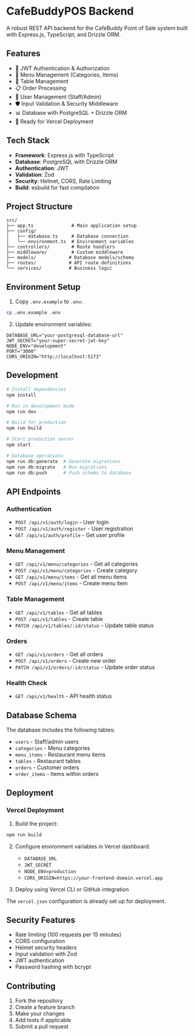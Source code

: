 # CafeBuddyPOS Backend

A robust REST API backend for the CafeBuddy Point of Sale system built with Express.js, TypeScript, and Drizzle ORM.

## Features

- 🔐 JWT Authentication & Authorization
- 📝 Menu Management (Categories, Items)
- 🏪 Table Management
- 📋 Order Processing
- 👥 User Management (Staff/Admin)
- 🛡️ Input Validation & Security Middleware
- 📊 Database with PostgreSQL + Drizzle ORM
- 🚀 Ready for Vercel Deployment

## Tech Stack

- **Framework**: Express.js with TypeScript
- **Database**: PostgreSQL with Drizzle ORM
- **Authentication**: JWT
- **Validation**: Zod
- **Security**: Helmet, CORS, Rate Limiting
- **Build**: esbuild for fast compilation

## Project Structure

```
src/
├── app.ts              # Main application setup
├── config/
│   ├── database.ts     # Database connection
│   └── environment.ts  # Environment variables
├── controllers/        # Route handlers
├── middleware/         # Custom middleware
├── models/            # Database models/schema
├── routes/            # API route definitions
└── services/          # Business logic
```

## Environment Setup

1. Copy `.env.example` to `.env`:
```bash
cp .env.example .env
```

2. Update environment variables:
```env
DATABASE_URL="your-postgresql-database-url"
JWT_SECRET="your-super-secret-jwt-key"
NODE_ENV="development"
PORT="3000"
CORS_ORIGIN="http://localhost:5173"
```

## Development

```bash
# Install dependencies
npm install

# Run in development mode
npm run dev

# Build for production
npm run build

# Start production server
npm start

# Database operations
npm run db:generate  # Generate migrations
npm run db:migrate   # Run migrations
npm run db:push      # Push schema to database
```

## API Endpoints

### Authentication
- `POST /api/v1/auth/login` - User login
- `POST /api/v1/auth/register` - User registration
- `GET /api/v1/auth/profile` - Get user profile

### Menu Management
- `GET /api/v1/menu/categories` - Get all categories
- `POST /api/v1/menu/categories` - Create category
- `GET /api/v1/menu/items` - Get all menu items
- `POST /api/v1/menu/items` - Create menu item

### Table Management
- `GET /api/v1/tables` - Get all tables
- `POST /api/v1/tables` - Create table
- `PATCH /api/v1/tables/:id/status` - Update table status

### Orders
- `GET /api/v1/orders` - Get all orders
- `POST /api/v1/orders` - Create new order
- `PATCH /api/v1/orders/:id/status` - Update order status

### Health Check
- `GET /api/v1/health` - API health status

## Database Schema

The database includes the following tables:
- `users` - Staff/admin users
- `categories` - Menu categories
- `menu_items` - Restaurant menu items
- `tables` - Restaurant tables
- `orders` - Customer orders
- `order_items` - Items within orders

## Deployment

### Vercel Deployment

1. Build the project:
```bash
npm run build
```

2. Configure environment variables in Vercel dashboard:
   - `DATABASE_URL`
   - `JWT_SECRET`
   - `NODE_ENV=production`
   - `CORS_ORIGIN=https://your-frontend-domain.vercel.app`

3. Deploy using Vercel CLI or GitHub integration

The `vercel.json` configuration is already set up for deployment.

## Security Features

- Rate limiting (100 requests per 15 minutes)
- CORS configuration
- Helmet security headers
- Input validation with Zod
- JWT authentication
- Password hashing with bcrypt

## Contributing

1. Fork the repository
2. Create a feature branch
3. Make your changes
4. Add tests if applicable
5. Submit a pull request
